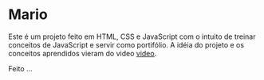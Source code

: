 # Mario

Este é um projeto feito em HTML, CSS e JavaScript com o intuito de treinar conceitos de JavaScript e servir como portifólio.
A idéia do projeto e os conceitos aprendidos vieram do video [video](#).

Feito
...

